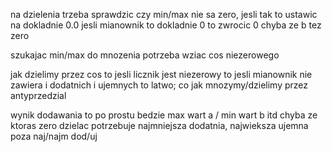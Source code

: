  na dzielenia trzeba sprawdzic czy min/max nie sa zero, jesli tak to ustawic na dokladnie 0.0
 jesli mianownik to dokladnie 0 to zwrocic 0 chyba ze b tez zero

 szukajac min/max do mnozenia potrzeba wziac cos niezerowego

 jak dzielimy przez cos to jesli licznik jest niezerowy to jesli mianownik nie zawiera i dodatnich i ujemnych to latwo; 
 co jak mnozymy/dzielimy przez antyprzedzial 

 wynik dodawania to po prostu bedzie max wart a / min wart b itd chyba ze ktoras zero
 dzielac potrzebuje najmniejsza dodatnia, najwieksza ujemna poza naj/najm dod/uj